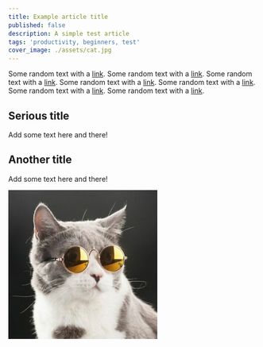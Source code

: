 ```yaml
---
title: Example article title
published: false
description: A simple test article
tags: 'productivity, beginners, test'
cover_image: ./assets/cat.jpg
---
```


Some random text with a [link](https://code.visualstudio.com).
Some random text with a [link](https://code.visualstudio.com).
Some random text with a [link](https://code.visualstudio.com).
Some random text with a [link](https://code.visualstudio.com).
Some random text with a [link](https://code.visualstudio.com).
Some random text with a [link](https://code.visualstudio.com).
Some random text with a [link](https://code.visualstudio.com).

## Serious title

Add some text here and there!

## Another title

Add some text here and there!

![and some pictures too](./assets/cat.jpg)